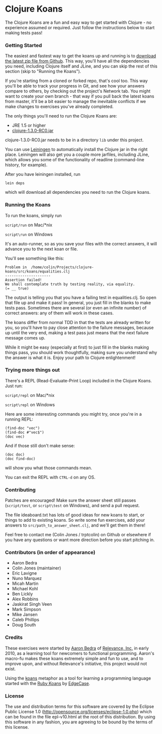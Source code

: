 # Clojure Koans

The Clojure Koans are a fun and easy way to get started with Clojure - no
experience assumed or required.  Just follow the instructions below to start
making tests pass!


### Getting Started

The easiest and fastest way to get the koans up and running is to [download the
latest zip file from Github](https://github.com/functional-koans/clojure-koans/downloads).
This way, you'll have all the dependencies you need, including Clojure itself
and JLine, and you can skip the rest of this section (skip to "Running the
Koans").

If you're starting from a cloned or forked repo, that's cool too. This way
you'll be able to track your progress in Git, and see how your answers compare
to others, by checking out the project's Network tab. You might want to create your
own branch - that way if you pull back the latest koans from master, it'll be a bit
easier to manage the inevitable conflicts if we make changes to exercises you've already
completed.

The only things you'll need to run the Clojure Koans are:

- JRE 1.5 or higher
- [clojure-1.3.0-RC0.jar](http://repo1.maven.org/maven2/org/clojure/clojure/1.3.0-RC0/clojure-1.3.0-RC0.zip)

clojure-1.3.0-RC0.jar needs to be in a directory `lib` under this project.

You can use [Leiningen](http://github.com/technomancy/leiningen) to
automatically install the Clojure jar in the right place. Leiningen will also
get you a couple more jarfiles, including JLine, which allows you some of the
functionality of readline (command-line history, for example).

After you have leiningen installed, run

`lein deps`

which will download all dependencies you need to run the Clojure koans.


### Running the Koans

To run the koans, simply run

`script/run` on Mac/\*nix

`script\run` on Windows

It's an auto-runner, so as you save your files with the correct answers, it will
advance you to the next koan or file.

You'll see something like this:

    Problem in  /home/colin/Projects/clojure-koans/src/koans/equalities.clj
    ---------------------
    Assertion failed!
    We shall contemplate truth by testing reality, via equality.
    (= __ true)

The output is telling you that you have a failing test in equalities.clj.
So open that file up and make it pass!  In general, you just fill in the
blanks to make tests pass.  Sometimes there are several (or even an infinite
number) of correct answers: any of them will work in these cases.

The koans differ from normal TDD in that the tests are already written for you,
so you'll have to pay close attention to the failure messages, because up until
the very end, making a test pass just means that the next failure message comes
up.

While it might be easy (especially at first) to just fill in the blanks making
things pass, you should work thoughtfully, making sure you understand why the
answer is what it is.  Enjoy your path to Clojure enlightenment!


### Trying more things out

There's a REPL (Read-Evaluate-Print Loop) included in the Clojure Koans. Just
run:

`script/repl` on Mac/\*nix

`script\repl` on Windows

Here are some interesting commands you might try, once you're in a running REPL:

    (find-doc "vec")
    (find-doc #"vec$")
    (doc vec)

And if those still don't make sense:

    (doc doc)
    (doc find-doc)

will show you what those commands mean.

You can exit the REPL with `CTRL-d` on any OS.


### Contributing

Patches are encouraged!  Make sure the answer sheet still passes (`script/test`,
or `script\test` on Windows), and send a pull request.

The file ideaboard.txt has lots of good ideas for new koans to start, or things
to add to existing koans.  So write some fun exercises, add your answers to
`src/path_to_answer_sheet.clj`, and we'll get them in there!

Feel free to contact me (Colin Jones / trptcolin) on Github or elsewhere if you
have any questions or want more direction before you start pitching in.


### Contributors (in order of appearance)

- Aaron Bedra
- Colin Jones (maintainer)
- Eric Lavigne
- Nuno Marquez
- Micah Martin
- Michael Kohl
- Ben Lickly
- Alex Robbins
- Jaskirat Singh Veen
- Mark Simpson
- Mike Jansen
- Caleb Phillips
- Doug South


### Credits

These exercises were started by [Aaron Bedra](http://github.com/abedra) of
[Relevance, Inc.](http://github.com/relevance) in early 2010, as a learning
tool for newcomers to functional programming. Aaron's macro-fu makes these
koans extremely simple and fun to use, and to improve upon, and without
Relevance's initiative, this project would not exist.

Using the [koans](http://en.wikipedia.org/wiki/koan) metaphor as a tool for
learning a programming language started with the
[Ruby Koans](http://rubykoans.com) by [EdgeCase](http://github.com/edgecase).


### License

The use and distribution terms for this software are covered by the
Eclipse Public License 1.0 (http://opensource.org/licenses/eclipse-1.0.php)
which can be found in the file epl-v10.html at the root of this distribution.
By using this software in any fashion, you are agreeing to be bound by
the terms of this license.

